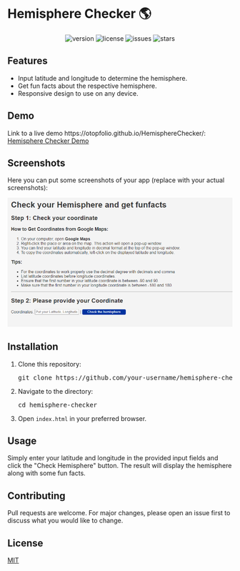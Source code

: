 <h1>Hemisphere Checker 🌎</h1>

<p align="center">
    <img src="https://img.shields.io/badge/version-1.0.0-blue" alt="version">
    <img src="https://img.shields.io/badge/license-MIT-green" alt="license">
    <img src="https://img.shields.io/github/issues/your-username/hemisphere-checker" alt="issues">
    <img src="https://img.shields.io/github/stars/your-username/hemisphere-checker?style=social" alt="stars">
</p>

<h2 id="features">Features</h2>

<ul>
    <li>Input latitude and longitude to determine the hemisphere.</li>
    <li>Get fun facts about the respective hemisphere.</li>
    <li>Responsive design to use on any device.</li>
</ul>

<h2 id="demo">Demo</h2>

<p>Link to a live demo https://otopfolio.github.io/HemisphereChecker/: <a href="#">Hemisphere Checker Demo</a></p>

<h2 id="screenshots">Screenshots</h2>

<p>Here you can put some screenshots of your app (replace with your actual screenshots):</p>
<img src="./image.png" alt="Screenshot 1">

<h2 id="installation">Installation</h2>

<ol>
    <li>Clone this repository:</li>
    <pre>git clone https://github.com/your-username/hemisphere-checker.git</pre>
    <li>Navigate to the directory:</li>
    <pre>cd hemisphere-checker</pre>
    <li>Open <code>index.html</code> in your preferred browser.</li>
</ol>

<h2 id="usage">Usage</h2>

<p>Simply enter your latitude and longitude in the provided input fields and click the "Check Hemisphere" button. The result will display the hemisphere along with some fun facts.</p>

<h2 id="contributing">Contributing</h2>

<p>Pull requests are welcome. For major changes, please open an issue first to discuss what you would like to change.</p>

<h2 id="license">License</h2>

<p><a href="https://choosealicense.com/licenses/mit/">MIT</a></p>
